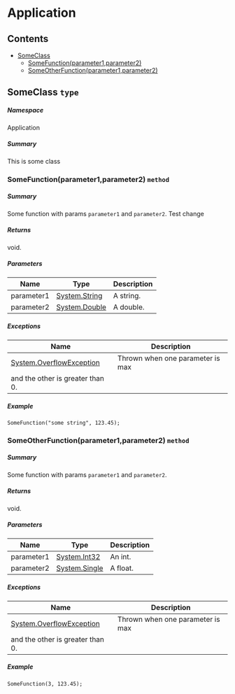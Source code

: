 <a name='assembly'></a>
# Application

## Contents

- [SomeClass](#T-Application-SomeClass 'Application.SomeClass')
  - [SomeFunction(parameter1,parameter2)](#M-Application-SomeClass-SomeFunction-System-String,System-Double- 'Application.SomeClass.SomeFunction(System.String,System.Double)')
  - [SomeOtherFunction(parameter1,parameter2)](#M-Application-SomeClass-SomeOtherFunction-System-Int32,System-Single- 'Application.SomeClass.SomeOtherFunction(System.Int32,System.Single)')

<a name='T-Application-SomeClass'></a>
## SomeClass `type`

##### Namespace

Application

##### Summary

This is some class

<a name='M-Application-SomeClass-SomeFunction-System-String,System-Double-'></a>
### SomeFunction(parameter1,parameter2) `method`

##### Summary

Some function with params `parameter1` and `parameter2`. Test change

##### Returns

void.

##### Parameters

| Name | Type | Description |
| ---- | ---- | ----------- |
| parameter1 | [System.String](http://msdn.microsoft.com/query/dev14.query?appId=Dev14IDEF1&l=EN-US&k=k:System.String 'System.String') | A string. |
| parameter2 | [System.Double](http://msdn.microsoft.com/query/dev14.query?appId=Dev14IDEF1&l=EN-US&k=k:System.Double 'System.Double') | A double. |

##### Exceptions

| Name | Description |
| ---- | ----------- |
| [System.OverflowException](http://msdn.microsoft.com/query/dev14.query?appId=Dev14IDEF1&l=EN-US&k=k:System.OverflowException 'System.OverflowException') | Thrown when one parameter is max
and the other is greater than 0. |

##### Example

```
SomeFunction("some string", 123.45);
```

<a name='M-Application-SomeClass-SomeOtherFunction-System-Int32,System-Single-'></a>
### SomeOtherFunction(parameter1,parameter2) `method`

##### Summary

Some function with params `parameter1` and `parameter2`.

##### Returns

void.

##### Parameters

| Name | Type | Description |
| ---- | ---- | ----------- |
| parameter1 | [System.Int32](http://msdn.microsoft.com/query/dev14.query?appId=Dev14IDEF1&l=EN-US&k=k:System.Int32 'System.Int32') | An int. |
| parameter2 | [System.Single](http://msdn.microsoft.com/query/dev14.query?appId=Dev14IDEF1&l=EN-US&k=k:System.Single 'System.Single') | A float. |

##### Exceptions

| Name | Description |
| ---- | ----------- |
| [System.OverflowException](http://msdn.microsoft.com/query/dev14.query?appId=Dev14IDEF1&l=EN-US&k=k:System.OverflowException 'System.OverflowException') | Thrown when one parameter is max
and the other is greater than 0. |

##### Example

```
SomeFunction(3, 123.45);
```
